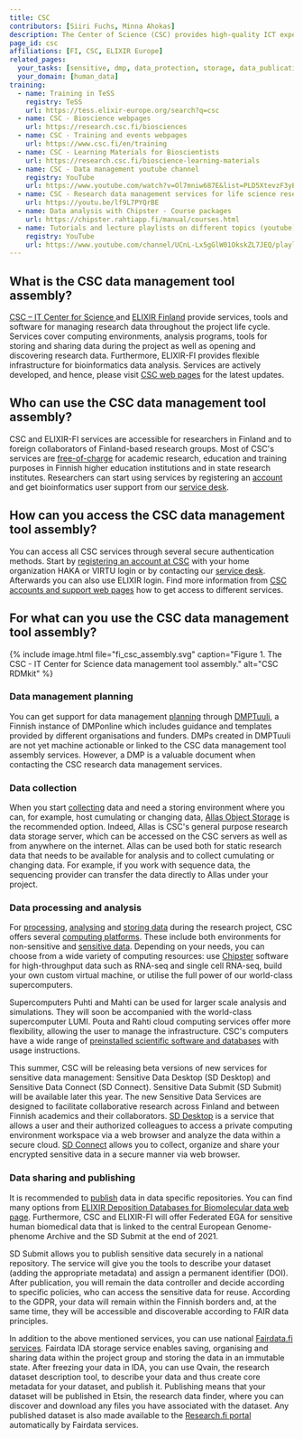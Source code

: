 ```yaml
---
title: CSC
contributors: [Siiri Fuchs, Minna Ahokas]
description: The Center of Science (CSC) provides high-quality ICT expert services for researchers in Finland and their collaborators.
page_id: csc
affiliations: [FI, CSC, ELIXIR Europe]
related_pages: 
  your_tasks: [sensitive, dmp, data_protection, storage, data_publication, data_transfer, data_analysis]
  your_domain: [human_data]
training:
  - name: Training in TeSS
    registry: TeSS
    url: https://tess.elixir-europe.org/search?q=csc
  - name: CSC - Bioscience webpages
    url: https://research.csc.fi/biosciences
  - name: CSC - Training and events webpages
    url: https://www.csc.fi/en/training
  - name: CSC - Learning Materials for Bioscientists
    url: https://research.csc.fi/bioscience-learning-materials
  - name: CSC - Data management youtube channel
    registry: YouTube
    url: https://www.youtube.com/watch?v=Ol7mniw687E&list=PLD5XtevzF3yEZw-8LadtaGVV8Um6CbMja
  - name: CSC - Research data management services for life science research (youtube video)
    url: https://youtu.be/lf9L7PYQrBE
  - name: Data analysis with Chipster - Course packages
    url: https://chipster.rahtiapp.fi/manual/courses.html
  - name: Tutorials and lecture playlists on different topics (youtube)
    registry: YouTube
    url: https://www.youtube.com/channel/UCnL-Lx5gGlW01OkskZL7JEQ/playlists
---
```


## What is the CSC data management tool assembly?
[CSC – IT Center for Science ](https://research.csc.fi/home) and [ELIXIR Finland](https://www.elixir-finland.org/en/frontpage/) provide services, tools and software for managing research data throughout the project life cycle. Services cover computing environments, analysis programs, tools for storing and sharing data during the project as well as opening and discovering research data. Furthermore, ELIXIR-FI provides flexible infrastructure for bioinformatics data analysis. Services are actively developed, and hence, please visit [CSC web pages](https://research.csc.fi/home) for the latest updates.


## Who can use the CSC data management tool assembly?
CSC and ELIXIR-FI services are accessible for researchers in Finland and to foreign collaborators of Finland-based research groups. Most of CSC's services are [free-of-charge](https://research.csc.fi/free-of-charge-use-cases) for academic research, education and training purposes in Finnish higher education institutions and in state research institutes. Researchers can start using services by registering an [account](https://research.csc.fi//accounts-and-projects) and get bioinformatics user support from our [service desk](servicedesk@csc.fi).


## How can you access the CSC data management tool assembly?
You can access all CSC services through several secure authentication methods. Start by [registering an account at CSC](https://docs.csc.fi/accounts/how-to-create-new-user-account/) with your home organization HAKA or VIRTU login or by contacting our [service desk](servicedesk@csc.fi). Afterwards you can also use ELIXIR login. Find more information from [CSC accounts and support web pages](https://research.csc.fi//accounts-and-projects) how to get access to different services.


## For what can you use the CSC data management tool assembly?

{% include image.html file="fi_csc_assembly.svg" caption="Figure 1. The CSC - IT Center for Science data management tool assembly." alt="CSC RDMkit" %}

### Data management planning
You can get support for data management [planning](planning) through [DMPTuuli](https://dmptuuli.fi/), a Finnish instance of DMPonline which includes guidance and templates provided by different organisations and funders. DMPs created in DMPTuuli are not yet machine actionable or linked to the CSC data management tool assembly services. However, a DMP is a valuable document when contacting the CSC research data management services.


### Data collection
When you start [collecting](collecting) data and need a storing environment where you can, for example, host cumulating or changing data, [Allas Object Storage](https://research.csc.fi/-/allas) is the recommended option. Indeed, Allas is CSC's general purpose research data storage server, which can be accessed on the CSC servers as well as from anywhere on the internet. Allas can be used both for static research data that needs to be available for analysis and to collect cumulating or changing data. For example, if you work with sequence data, the sequencing provider can transfer the data directly to Allas under your project.


### Data processing and analysis 
For [processing](processing), [analysing](analysing) and [storing data](storage) during the research project, CSC offers several [computing platforms](https://research.csc.fi/computing). These include both environments for non-sensitive and [sensitive data](sensitive_data). Depending on your needs, you can choose from a wide variety of computing resources: use [Chipster](https://chipster.csc.fi/) software for high-throughput data such as RNA-seq and single cell RNA-seq, build your own custom virtual machine, or utilise the full power of our world-class supercomputers. 

Supercomputers Puhti and Mahti can be used for larger scale analysis and simulations. They will soon be accompanied with the world-class supercomputer LUMI. Pouta and Rahti cloud computing services offer more flexibility, allowing the user to manage the infrastructure. CSC's computers have a wide range of [preinstalled scientific software and databases](https://research.csc.fi/bioscience-programs) with usage instructions. 

This summer, CSC will be releasing beta versions of new services for sensitive data management: Sensitive Data Desktop (SD Desktop) and Sensitive Data Connect (SD Connect). Sensitive Data Submit (SD Submit) will be available later this year. The new Sensitive Data Services are designed to facilitate collaborative research across Finland and between Finnish academics and their collaborators. [SD Desktop](https://research.csc.fi/-/sd-desktop) is a service that allows a user and their authorized colleagues to access a private computing environment workspace via a web browser and analyze the data within a secure cloud. [SD Connect](https://research.csc.fi/-/sd-connect) allows you to collect, organize and share your encrypted sensitive data in a secure manner via web browser.


### Data sharing and publishing
It is recommended to [publish](data_publication) data in data specific repositories. You can find many options from [ELIXIR Deposition Databases for Biomolecular data web page](https://elixir-europe.org/platforms/data/elixir-deposition-databases). Furthermore, CSC and ELIXIR-FI will offer Federated EGA for sensitive human biomedical data that is linked to the central European Genome-phenome Archive and the SD Submit at the end of 2021. 

SD Submit allows you to publish sensitive data securely in a national repository. The service will give you the tools to describe your dataset (adding the appropriate metadata) and assign a permanent identifier (DOI). After publication, you will remain the data controller and decide according to specific policies, who can access the sensitive data for reuse. According to the GDPR, your data will remain within the Finnish borders and, at the same time, they will be accessible and discoverable according to FAIR data principles.

In addition to the above mentioned services, you can use national [Fairdata.fi services](https://research.csc.fi/-/fairdata-services). Fairdata IDA storage service enables saving, organising and sharing data within the project group and storing the data in an immutable state. After freezing your data in IDA, you can use Qvain, the research dataset description tool, to describe your data and thus create core metadata for your dataset, and publish it. Publishing means that your dataset will be published in Etsin, the research data finder, where you can discover and download any files you have associated with the dataset. Any published dataset is also made available to the [Research.fi portal](https://research.fi/) automatically by Fairdata services.
